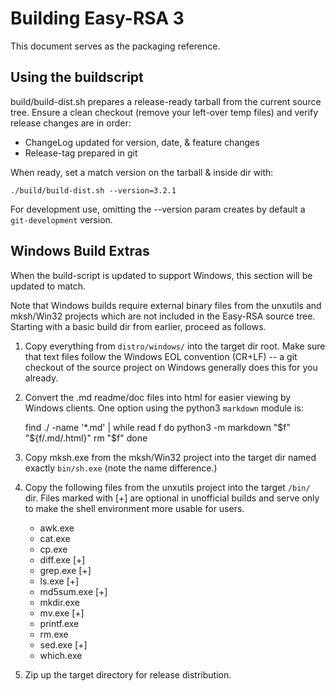 Building Easy-RSA 3
===

This document serves as the packaging reference.

Using the buildscript
---

build/build-dist.sh prepares a release-ready tarball from the current source
tree. Ensure a clean checkout (remove your left-over temp files) and verify
release changes are in order:

 * ChangeLog updated for version, date, & feature changes
 * Release-tag prepared in git

When ready, set a match version on the tarball & inside dir with:

    ./build/build-dist.sh --version=3.2.1

For development use, omitting the --version param creates by default a
`git-development` version.

Windows Build Extras
---

When the build-script is updated to support Windows, this section will be
updated to match.

Note that Windows builds require external binary files from the unxutils and
mksh/Win32 projects which are not included in the Easy-RSA source tree. Starting
with a basic build dir from earlier, proceed as follows.

1. Copy everything from `distro/windows/` into the target dir root. Make sure
   that text files follow the Windows EOL convention (CR+LF) -- a git checkout
   of the source project on Windows generally does this for you already.

2. Convert the .md readme/doc files into html for easier viewing by Windows
   clients. One option using the python3 `markdown` module is:

    find ./ -name '*.md' | while read f
    do
      python3 -m markdown "$f"  "${f/.md/.html}"
      rm "$f"
    done

3. Copy mksh.exe from the mksh/Win32 project into the target dir named exactly
   `bin/sh.exe` (note the name difference.)

4. Copy the following files from the unxutils project into the target `/bin/`
   dir. Files marked with [+] are optional in unofficial builds and serve only
   to make the shell environment more usable for users.

   * awk.exe
   * cat.exe
   * cp.exe
   * diff.exe [+]
   * grep.exe [+]
   * ls.exe [+]
   * md5sum.exe [+]
   * mkdir.exe
   * mv.exe [+]
   * printf.exe
   * rm.exe
   * sed.exe [+]
   * which.exe

5. Zip up the target directory for release distribution.
